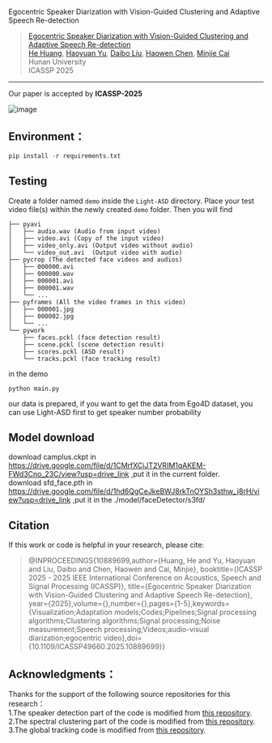 
Egocentric Speaker Diarization with Vision-Guided Clustering and Adaptive Speech Re-detection

> [Egocentric Speaker Diarization with Vision-Guided Clustering and Adaptive Speech Re-detection](https://ieeexplore.ieee.org/abstract/document/10889699/) <br>
> [He Huang](https://ieeexplore.ieee.org/author/677931166674759), [Haoyuan Yu](https://yu-haoyuan.github.io/), [Daibo Liu](https://sites.google.com/site/dbliuuestc/), [Haowen Chen](http://csee.hnu.edu.cn/people/chenhaowen), [Minjie Cai](https://cai-mj.github.io/) <br>
> Hunan University <br>
> ICASSP 2025
---

Our paper is accepted by **ICASSP-2025**

![image](https://github.com/yu-haoyuan/EgoDiarization/blob/main/fig.png)


## Environment：
```python
pip install -r requirements.txt
```

Testing
---
Create a folder named `demo` inside the `Light-ASD` directory.
Place your test video file(s) within the newly created `demo` folder.
Then you will find
```
├── pyavi
│   ├── audio.wav (Audio from input video)
│   ├── video.avi (Copy of the input video)
│   ├── video_only.avi (Output video without audio)
│   └── video_out.avi  (Output video with audio)
├── pycrop (The detected face videos and audios)
│   ├── 000000.avi
│   ├── 000000.wav
│   ├── 000001.avi
│   ├── 000001.wav
│   └── ...
├── pyframes (All the video frames in this video)
│   ├── 000001.jpg
│   ├── 000002.jpg
│   └── ...	
└── pywork
    ├── faces.pckl (face detection result)
    ├── scene.pckl (scene detection result)
    ├── scores.pckl (ASD result)
    └── tracks.pckl (face tracking result)
```
in the demo

```
python main.py
```

our data is prepared, if you want to get the data from Ego4D dataset, you can use Light-ASD first to get speaker number probability

Model download
---  
download camplus.ckpt in https://drive.google.com/file/d/1CMrfXCiJT2VRIM1qAKEM-FWd3Cno_23C/view?usp=drive_link ,put it in the current folder.  
download sfd_face.pth in https://drive.google.com/file/d/1hd6QgCeJkeBWJ8rkTnOYSh3sthw_j8rH/view?usp=drive_link ,put it in the ./model/faceDetector/s3fd/ 


Citation
---
If this work or code is helpful in your research, please cite:

> @INPROCEEDINGS{10889699,author={Huang, He and Yu, Haoyuan and Liu, Daibo and Chen, Haowen and Cai, Minjie},
booktitle={ICASSP 2025 - 2025 IEEE International Conference on Acoustics, Speech and Signal Processing (ICASSP)}, title={Egocentric Speaker Diarization with Vision-Guided Clustering and Adaptive Speech Re-detection}, year={2025},volume={},number={},pages={1-5},keywords={Visualization;Adaptation models;Codes;Pipelines;Signal processing algorithms;Clustering algorithms;Signal processing;Noise measurement;Speech processing;Videos;audio-visual diarization;egocentric video},doi={10.1109/ICASSP49660.2025.10889699}}



## Acknowledgments：  
Thanks for the support of the following source repositories for this research：  
1.The speaker detection part of the code is modified from [this repository](https://github.com/Junhua-Liao/Light-ASD).  
2.The spectral clustering part of the code is modified from [this repository](https://gitee.com/Wilder_ting/speaker_diarization).  
3.The global tracking code is modified from [this repository](https://github.com/EGO4D/audio-visual).  



